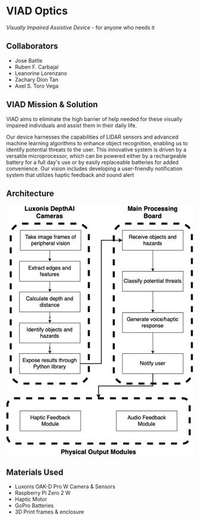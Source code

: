 # VIAD Optics
*Visually Impaired Assistive Device* - for anyone who needs it 
## Collaborators 
- Jose Battle
- Ruben F. Carbajal
- Leanorine Lorenzano
- Zachary Dion Tan
- Axel S. Toro Vega
## VIAD Mission & Solution
VIAD aims to eliminate the high barrier of help needed for these visually impaired individuals and assist them in their daily life. 

Our device harnesses the capabilities of LIDAR sensors and advanced machine learning algorithms to enhance object recognition, enabling us to identify potential threats to the user. This innovative system is driven by a versatile microprocessor, which can be powered either by a rechargeable battery for a full day's use or by easily replaceable batteries for added convenience. Our vision includes developing a user-friendly notification system that utilizes haptic feedback and sound alert
## Architecture 
![ArchitectureDiagram](images/ArchitectureDiagramV1E1.drawio.png)

## Materials Used
- Luxonis OAK-D Pro W Camera & Sensors
- Raspberry Pi Zero 2 W
- Haptic Motor
- GoPro Batteries
- 3D Print frames & enclosure